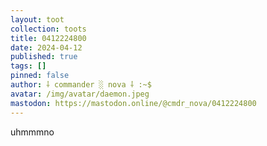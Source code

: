 ```yaml
---
layout: toot
collection: toots
title: 0412224800
date: 2024-04-12
published: true
tags: []
pinned: false
author: ⸸ commander ░ nova ⸸ :~$
avatar: /img/avatar/daemon.jpeg
mastodon: https://mastodon.online/@cmdr_nova/0412224800
---
```


uhmmmno
